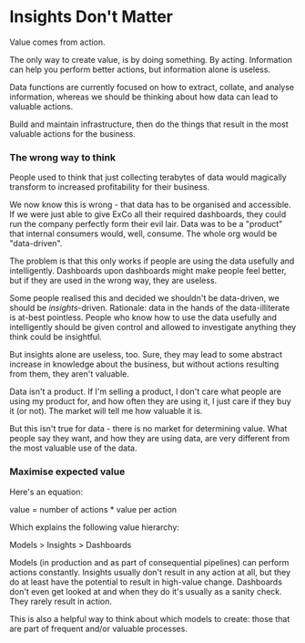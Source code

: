 # Insights Don't Matter

Value comes from action.

The only way to create value, is by doing something. By acting. 
Information can help you perform better actions, but information alone is useless.

Data functions are currently focused on how to extract, collate, and analyse
information, whereas we should be thinking about how data can lead
to valuable actions.

Build and maintain infrastructure, then do the things that result in
the most valuable actions for the business.

### The wrong way to think

People used to think that just collecting terabytes of data would magically
transform to increased profitability for their business.

We now know this is wrong - that data has to be organised and 
accessible. If we were just able to give ExCo all their required dashboards,
they could run the company perfectly form their evil lair. 
Data was to be a "product" that internal consumers would,
well, consume. The whole org would be "data-driven".

The problem is that this only works if people are using the data usefully and
intelligently. Dashboards upon dashboards might make people feel better,
but if they are used in the wrong way, they are useless.

Some people realised this and decided we shouldn't be data-driven, we should
be _insights_-driven. Rationale: data in the hands of the data-illiterate is
at-best pointless. People who know how to use the data usefully and intelligently should
be given control and allowed to investigate anything they think could be insightful.

But insights alone are useless, too. Sure, they may lead to some abstract
increase in knowledge about the business, but without actions resulting
from them, they aren't valuable.

Data isn't a product. If I'm selling a product, I don't care what people are using my 
product for, and how often they are using it, I just care if they buy it (or not).
The market will tell me how valuable it is.

But this isn't true for data - there is no market for determining value. What people say they want,
and how they are using data, are very different from the most valuable use of the data. 

### Maximise expected value

Here's an equation:

value = number of actions * value per action 

Which explains the following value hierarchy:

Models > Insights > Dashboards

Models (in production and as part of consequential pipelines) can perform actions
constantly. Insights usually don't result in any action at all, but they do at least
have the potential to result in high-value change. Dashboards don't even get looked at and 
when they do it's usually as a sanity check. They rarely result in action.

This is also a helpful way to think about which models to create: those that are part of
frequent and/or valuable processes.
